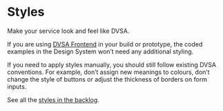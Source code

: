 # Styles

Make your service look and feel like DVSA.

If you are using [DVSA Frontend](https://github.com/dvsa/dvsa-frontend) in your build or prototype, the coded examples in the Design System won’t need any additional styling.

If you need to apply styles manually, you should still follow existing DVSA conventions. For example, don’t assign new meanings to colours, don’t change the style of buttons or adjust the thickness of borders on form inputs.

See all the [styles in the backlog](https://github.com/dvsa/dvsa-design-system-backlog/issues).
